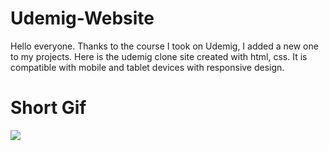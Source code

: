 # Udemig-Website

Hello everyone. Thanks to the course I took on Udemig, I added a new one to my projects. Here is the udemig clone site created with html, css. It is compatible with mobile and tablet devices with responsive design.


# Short Gif

![](udemig.gif)
